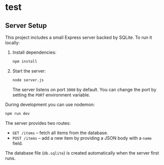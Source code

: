 # test

## Server Setup

This project includes a small Express server backed by SQLite. To run it locally:

1. Install dependencies:
   ```sh
   npm install
   ```
2. Start the server:
   ```sh
   node server.js
   ```
   The server listens on port `3000` by default. You can change the port by setting the `PORT` environment variable.

During development you can use nodemon:

```sh
npm run dev
```

The server provides two routes:

- `GET /items` – fetch all items from the database.
- `POST /items` – add a new item by providing a JSON body with a `name` field.

The database file (`db.sqlite`) is created automatically when the server first runs.

